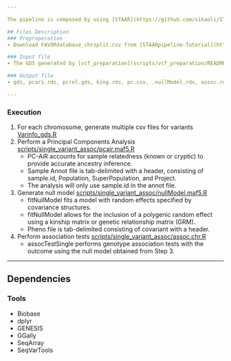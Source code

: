 ```yaml
---

The pipeline is composed by using [STAAR](https://github.com/xihaoli/STAAR), and the scripts are midified from [STAARpipeline-Tutorial](https://github.com/xihaoli/STAARpipeline-Tutorial).

## Files Description
### Preproperation
- Download FAVORdatabase_chrsplit.csv from [STAARpipeline-Tutorial](https://github.com/xihaoli/STAARpipeline-Tutorial/blob/main/FAVORannotator_csv/).

### Input file
- The GDS generated by [vcf_preparation](scripts/vcf_preparation/README.md) step

### Output file
- gds, pcari.rds, pcrel.gds, king.rds, pc.csv, .nullModel.rds, assoc.rds and assoc.csv

---
```


### Execution

1. For each chromosome, generate multiple csv files for variants [Varinfo_gds.R](scripts/staar/Varinfo_gds.R)
2. Perform a Principal Components Analysis [scripts/single_variant_assoc/pcair.maf5.R](pcair.maf5.R)
	- PC-AiR accounts for sample relatedness (known or cryptic) to provide accurate ancestry inference.
	- Sample Annot file is tab-delimited with a header, consisting of sample.id, Population, SuperPopulation, and Project.
	- The analysis will only use sample.id in the annot file.
3. Generate null model [scripts/single_variant_assoc/nullModel.maf5.R](nullModel.maf5.R)
	- fitNullModel fits a model with random effects specified by covariance structures.
	- fitNullModel allows for the inclusion of a polygenic random effect using a kinship matrix or genetic relationship matrix (GRM).
	- Pheno file is tab-delimited consisting of covariant with a header.
4. Perform association tests [scripts/single_variant_assoc/assoc.chr.R](assoc.chr.R)
	- assocTestSingle performs genotype association tests with the outcome using the null model obtained from Step 3.

---

## Dependencies
### Tools
- Biobase
- dplyr
- GENESIS
- GGally
- SeqArray
- SeqVarTools
